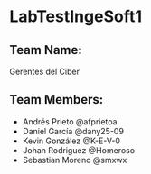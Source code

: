 # LabTestIngeSoft1

## Team Name:
Gerentes del Ciber

## Team Members: 
- Andrés Prieto @afprietoa
- Daniel García @dany25-09
- Kevin González @K-E-V-0
- Johan Rodriguez @Homeroso
- Sebastian Moreno @smxwx

